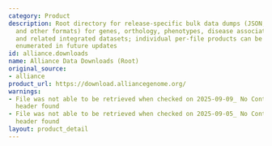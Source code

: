 ```yaml
---
category: Product
description: Root directory for release-specific bulk data dumps (JSON, TSV, GAF,
  and other formats) for genes, orthology, phenotypes, disease associations, alleles,
  and related integrated datasets; individual per-file products can be programmatically
  enumerated in future updates
id: alliance.downloads
name: Alliance Data Downloads (Root)
original_source:
- alliance
product_url: https://download.alliancegenome.org/
warnings:
- File was not able to be retrieved when checked on 2025-09-09_ No Content-Length
  header found
- File was not able to be retrieved when checked on 2025-09-05_ No Content-Length
  header found
layout: product_detail
---
```

